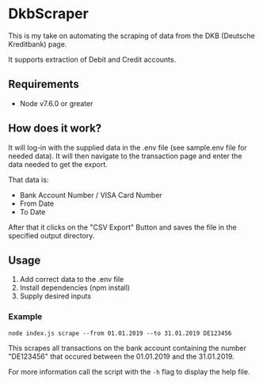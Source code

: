 # DkbScraper

This is my take on automating the scraping of data from the DKB (Deutsche Kreditbank) page.

It supports extraction of Debit and Credit accounts.

## Requirements

- Node v7.6.0 or greater

## How does it work?

It will log-in with the supplied data in the .env file (see sample.env file for needed data).
It will then navigate to the transaction page and enter the data needed to get the export.

That data is:

- Bank Account Number / VISA Card Number
- From Date
- To Date

After that it clicks on the "CSV Export" Button and saves the file in the specified output directory.

## Usage

1. Add correct data to the .env file
2. Install dependencies (npm install)
3. Supply desired inputs

### Example

`node index.js scrape --from 01.01.2019 --to 31.01.2019 DE123456`

This scrapes all transactions on the bank account containing the number "DE123456" that occured between the 01.01.2019 and the 31.01.2019.

For more information call the script with the `-h` flag to display the help file.
